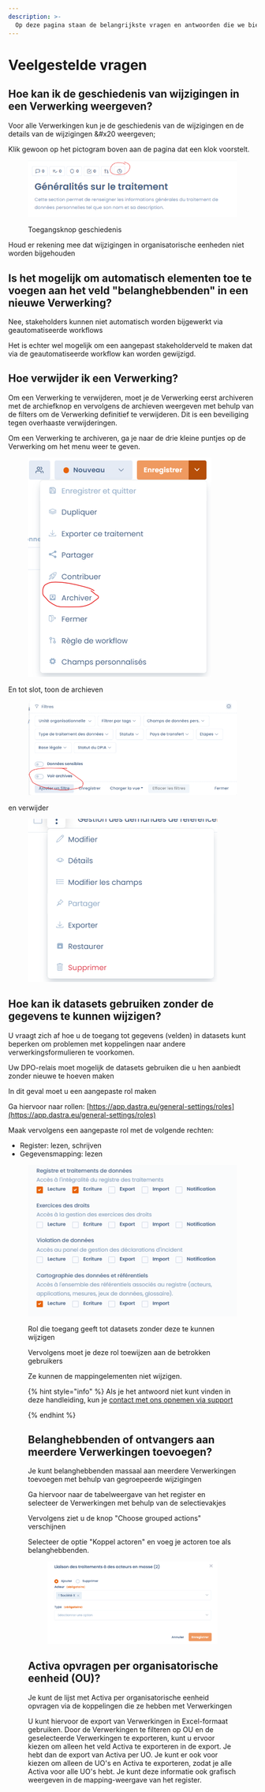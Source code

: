 ```yaml
---
description: >-
  Op deze pagina staan de belangrijkste vragen en antwoorden die we bieden.
---
```


# Veelgestelde vragen

## Hoe kan ik de geschiedenis van wijzigingen in een Verwerking weergeven?

Voor alle Verwerkingen kun je de geschiedenis van de wijzigingen en de details van de wijzigingen &#x20 weergeven;

Klik gewoon op het pictogram boven aan de pagina dat een klok voorstelt.

<figure><img src="../../.gitbook/assets/image (1) (1) (3).png" alt=""><figcaption><p>Toegangsknop geschiedenis</p></figcaption></figure>

Houd er rekening mee dat wijzigingen in organisatorische eenheden niet worden bijgehouden &#x20;

## Is het mogelijk om automatisch elementen toe te voegen aan het veld "belanghebbenden" in een nieuwe Verwerking?

Nee, stakeholders kunnen niet automatisch worden bijgewerkt via geautomatiseerde workflows &#x20;

Het is echter wel mogelijk om een aangepast stakeholderveld te maken dat via de geautomatiseerde workflow kan worden gewijzigd.

## Hoe verwijder ik een Verwerking?

Om een Verwerking te verwijderen, moet je de Verwerking eerst archiveren met de archiefknop en vervolgens de archieven weergeven met behulp van de filters om de Verwerking definitief te verwijderen. Dit is een beveiliging tegen overhaaste verwijderingen.

Om een Verwerking te archiveren, ga je naar de drie kleine puntjes op de Verwerking om het menu weer te geven.

<figure><img src="../../.gitbook/assets/image (1) (1) (5).png" alt=""><figcaption></figcaption></figure>

En tot slot, toon de archieven

<figure><img src="../../.gitbook/assets/image (2) (3) (2).png" alt=""><figcaption></figcaption></figure>

en verwijder&#x20;

<figure><img src="../../.gitbook/assets/image (4) (1) (1).png" alt=""><figcaption></figcaption></figure>

## Hoe kan ik datasets gebruiken zonder de gegevens te kunnen wijzigen?

U vraagt zich af hoe u de toegang tot gegevens (velden) in datasets kunt beperken om problemen met koppelingen naar andere verwerkingsformulieren te voorkomen.

Uw DPO-relais moet mogelijk de datasets gebruiken die u hen aanbiedt zonder nieuwe te hoeven maken &#x20;

In dit geval moet u een aangepaste rol maken &#x20;

Ga hiervoor naar rollen: [https://app.dastra.eu/general-settings/roles](https://app.dastra.eu/general-settings/roles)

Maak vervolgens een aangepaste rol met de volgende rechten:&#x20;

* Register: lezen, schrijven
* Gegevensmapping: lezen

<figure><img src="../../.gitbook/assets/image (2) (2) (3).png" alt=""><figcaption><p>Rol die toegang geeft tot datasets zonder deze te kunnen wijzigen</p></figcaption></fig>

Vervolgens moet je deze rol toewijzen aan de betrokken gebruikers &#x20;

Ze kunnen de mappingelementen niet wijzigen.

{% hint style="info" %}
Als je het antwoord niet kunt vinden in deze handleiding, kun je [contact met ons opnemen via support](../../commencer/le-support/make-a-support-request.md)


{% endhint %}

## Belanghebbenden of ontvangers aan meerdere Verwerkingen toevoegen?

Je kunt belanghebbenden massaal aan meerdere Verwerkingen toevoegen met behulp van gegroepeerde wijzigingen &#x20;

Ga hiervoor naar de tabelweergave van het register en selecteer de Verwerkingen met behulp van de selectievakjes &#x20;

Vervolgens ziet u de knop "Choose grouped actions" verschijnen &#x20;

Selecteer de optie "Koppel actoren" en voeg je actoren toe als belanghebbenden.&#x20;

<figure><img src="../../.gitbook/assets/image (17) (2).png" alt=""><figcaption></figcaption></figure>

## Activa opvragen per organisatorische eenheid (OU)?

Je kunt de lijst met Activa per organisatorische eenheid opvragen via de koppelingen die ze hebben met Verwerkingen &#x20;

U kunt hiervoor de export van Verwerkingen in Excel-formaat gebruiken. Door de Verwerkingen te filteren op OU en de geselecteerde Verwerkingen te exporteren, kunt u ervoor kiezen om alleen het veld Activa te exporteren in de export. Je hebt dan de export van Activa per UO. Je kunt er ook voor kiezen om alleen de UO's en Activa te exporteren, zodat je alle Activa voor alle UO's hebt. Je kunt deze informatie ook grafisch weergeven in de mapping-weergave van het register.


